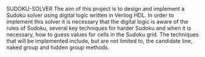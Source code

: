 SUDOKU-SOLVER
The aim of this project is to design and implement a Sudoku solver using digital logic written in Verilog HDL. In order to implement this solver it is necessary that the digital logic is aware of the rules of Sudoku, several key techniques for harder Sudoku and when it is necessary, how to guess values for cells in the Sudoku grid. The techniques that will be implemented include, but are not limited to, the candidate line, naked group and hidden group methods.
